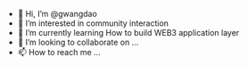 - 👋 Hi, I’m @gwangdao
- 👀 I’m interested in community interaction
- 🌱 I’m currently learning How to build WEB3 application layer
- 💞️ I’m looking to collaborate on ...
- 📫 How to reach me ...

<!---
gwangdao/gwangdao is a ✨ special ✨ repository because its `README.md` (this file) appears on your GitHub profile.
You can click the Preview link to take a look at your changes.
--->
